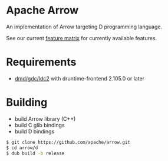 <!---
  Licensed to the Apache Software Foundation (ASF) under one
  or more contributor license agreements.  See the NOTICE file
  distributed with this work for additional information
  regarding copyright ownership.  The ASF licenses this file
  to you under the Apache License, Version 2.0 (the
  "License"); you may not use this file except in compliance
  with the License.  You may obtain a copy of the License at

    http://www.apache.org/licenses/LICENSE-2.0

  Unless required by applicable law or agreed to in writing,
  software distributed under the License is distributed on an
  "AS IS" BASIS, WITHOUT WARRANTIES OR CONDITIONS OF ANY
  KIND, either express or implied.  See the License for the
  specific language governing permissions and limitations
  under the License.
-->

# Apache Arrow

An implementation of Arrow targeting D programming language.

See our current [feature matrix](https://github.com/apache/arrow/blob/main/docs/source/status.rst)
for currently available features.

# Requirements

- [dmd/gdc/ldc2](https://dlang.org/download) with druntime-frontend 2.105.0 or later

# Building

- build Arrow library (C++)
- build C glib bindings
- build D bindings

```bash
$ git clone https://github.com/apache/arrow.git
$ cd arrow/d
$ dub build -b release
```
